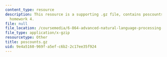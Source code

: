 ```yaml
---
content_type: resource
description: This resource is a supporting .gz file, contains poscounts.txt file for
  homework 4.
file: null
file_location: /coursemedia/6-864-advanced-natural-language-processing-fall-2005/9e4a5160969fa5efc6b22c17ee35f924_poscounts.gz
file_type: application/x-gzip
resourcetype: Other
title: poscounts.gz
uid: 9e4a5160-969f-a5ef-c6b2-2c17ee35f924
---
```

